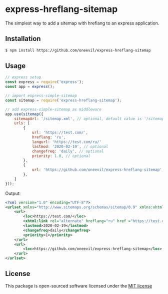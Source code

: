 # express-hreflang-sitemap
The simplest way to add a sitemap with hreflang to an express application.

## Installation

```bash
$ npm install https://github.com/oneevil/express-hreflang-sitemap
```

## Usage

```javascript
// express setup
const express = require('express');
const app = express();

// import express-simple-sitemap
const sitemap = require('express-hreflang-sitemap');

// add express-simple-sitemap as middleware
app.use(sitemap({
    sitemapUrl: '/sitemap.xml', // optional, default value is '/sitemap.xml'
    urls: [
        {
            url: 'https://test.com/',
            hreflang: 'ru',
            langurl: 'https://test.com/ru/'
            lastmod: '2020-02-19', // optional
            changefreq: 'daily', // optional
            priority: 1.0, // optional
        },
        {
            url: 'https://github.com/oneevil/express-hreflang-sitemap',
        },
    ]
}));
```

Output:
```xml
<?xml version="1.0" encoding="UTF-8"?>
<urlset xmlns="http://www.sitemaps.org/schemas/sitemap/0.9" xmlns:xhtml="http://www.w3.org/1999/xhtml">
    <url>
        <loc>https://test.com/</loc>
        <xhtml:link rel="alternate" hreflang="ru" href ="https://test.com/ru/" />
        <lastmod>2020-02-19</lastmod>
        <changefreq>daily</changefreq>
        <priority>1</priority>
    </url>
    <url>
        <loc>https://github.com/oneevil/express-hreflang-sitemap</loc>
    </url>
</urlset>
```

## License
This package is open-sourced software licensed under the [MIT license](http://opensource.org/licenses/MIT)
